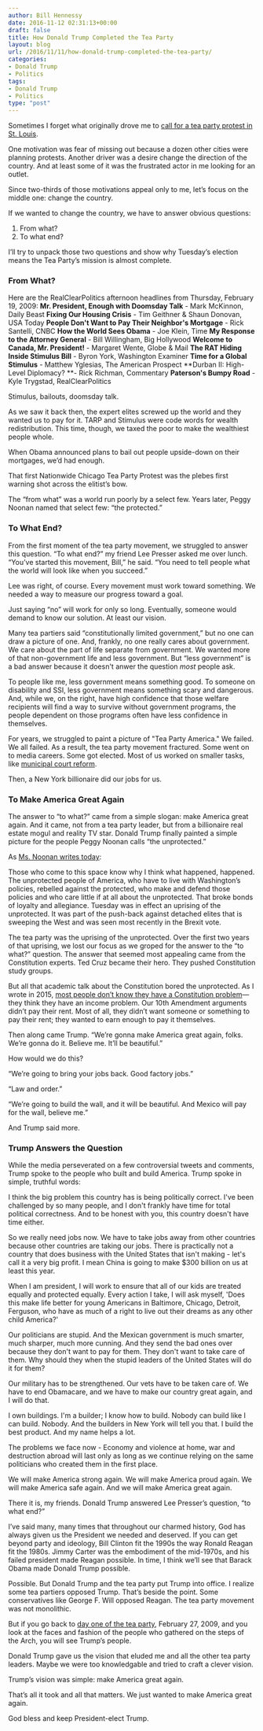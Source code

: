 ```yaml
---
author: Bill Hennessy
date: 2016-11-12 02:31:13+00:00
draft: false
title: How Donald Trump Completed the Tea Party
layout: blog
url: /2016/11/11/how-donald-trump-completed-the-tea-party/
categories:
- Donald Trump
- Politics
tags:
- Donald Trump
- Politics
type: "post"
---
```


Sometimes I forget what originally drove me to [call for a tea party protest in St. Louis](https://hennessysview.com/2009/02/22/st-louis-tea-party/).

One motivation was fear of missing out because a dozen other cities were planning protests. Another driver was a desire change the direction of the country. And at least some of it was the frustrated actor in me looking for an outlet.

Since two-thirds of those motivations appeal only to me, let’s focus on the middle one: change the country.

If we wanted to change the country, we have to answer obvious questions:




  1. From what?
  2. To what end?


I’ll try to unpack those two questions and show why Tuesday’s election means the Tea Party’s mission is almost complete.



### From What?



Here are the RealClearPolitics afternoon headlines from Thursday, February 19, 2009:
**Mr. President, Enough with Doomsday Talk** - Mark McKinnon, Daily Beast
**Fixing Our Housing Crisis** - Tim Geithner & Shaun Donovan, USA Today
**People Don't Want to Pay Their Neighbor's Mortgage** - Rick Santelli, CNBC
**How the World Sees Obama** - Joe Klein, Time
**My Response to the Attorney General** - Bill Willingham, Big Hollywood
**Welcome to Canada, Mr. President!** - Margaret Wente, Globe & Mail
**The RAT Hiding Inside Stimulus Bill** - Byron York, Washington Examiner
**Time for a Global Stimulus** - Matthew Yglesias, The American Prospect
**Durban II: High-Level Diplomacy? **- Rick Richman, Commentary
**Paterson's Bumpy Road** - Kyle Trygstad, RealClearPolitics

Stimulus, bailouts, doomsday talk.

As we saw it back then, the expert elites screwed up the world and they wanted us to pay for it. TARP and Stimulus were code words for wealth redistribution. This time, though, we taxed the poor to make the wealthiest people whole.

When Obama announced plans to bail out people upside-down on their mortgages, we’d had enough.

That first Nationwide Chicago Tea Party Protest was the plebes first warning shot across the elitist’s bow.

The “from what” was a world run poorly by a select few. Years later, Peggy Noonan named that select few: “the protected.”



### To What End?



From the first moment of the tea party movement, we struggled to answer this question. “To what end?” my friend Lee Presser asked me over lunch. “You’ve started this movement, Bill,” he said. “You need to tell people what the world will look like when you succeed.”

Lee was right, of course. Every movement must work toward something. We needed a way to measure our progress toward a goal.

Just saying “no” will work for only so long. Eventually, someone would demand to know our solution. At least our vision.

Many tea partiers said “constitutionally limited government,” but no one can draw a picture of one. And, frankly, no one really cares about government. We care about the part of life separate from government. We wanted more of that non-government life and less government. But “less government” is a bad answer because it doesn't anwer the question _most_ people ask.

To people like me, less government means something good. To someone on disability and SSI, less government means something scary and dangerous. And, while we, on the right, have high confidence that those welfare recipients will find a way to survive without government programs, the people dependent on those programs often have less confidence in themselves.

For years, we struggled to paint a picture of "Tea Party America." We failed. We all failed. As a result, the tea party movement fractured. Some went on to media careers. Some got elected. Most of us worked on smaller tasks, like [municipal court reform](https://hennessysview.com/2014/08/21/why-st-louis-tea-party-went-to-ferguson-to-shop/).

Then, a New York billionaire did our jobs for us.



### To Make America Great Again



The answer to “to what?” came from a simple slogan: make America great again. And it came, not from a tea party leader, but from a billionaire real estate mogul and reality TV star. Donald Trump finally painted a simple picture for the people Peggy Noonan calls “the unprotected.”

As [Ms. Noonan writes today](https://www.google.com/search?q=What+Comes+After+the+Uprising&oq=What+Comes+After+the+Uprising&aqs=chrome..69i57.191j0j1&sourceid=chrome&ie=UTF-8):



> 
  Those who come to this space know why I think what happened, happened. The unprotected people of America, who have to live with Washington’s policies, rebelled against the protected, who make and defend those policies and who care little if at all about the unprotected. That broke bonds of loyalty and allegiance. Tuesday was in effect an uprising of the unprotected. It was part of the push-back against detached elites that is sweeping the West and was seen most recently in the Brexit vote.




The tea party was the uprising of the unprotected. Over the first two years of that uprising, we lost our focus as we groped for the answer to the “to what?” question. The answer that seemed most appealing came from the Constitution experts. Ted Cruz became their hero. They pushed Constitution study groups.

But all that academic talk about the Constitution bored the unprotected. As I wrote in 2015, [most people don’t know they have a Constitution problem](https://hennessysview.com/2016/08/05/purpose-trumps-policy-and-principles-video/)—they think they have an income problem. Our 10th Amendment arguments didn’t pay their rent. Most of all, they didn’t want someone or something to pay their rent; they wanted to earn enough to pay it themselves.

Then along came Trump. “We’re gonna make America great again, folks. We’re gonna do it. Believe me. It’ll be beautiful.”

How would we do this?

“We’re going to bring your jobs back. Good factory jobs.”

“Law and order.”

“We’re going to build the wall, and it will be beautiful. And Mexico will pay for the wall, believe me.”

And Trump said more.



### Trump Answers the Question



While the media perseverated on a few controversial tweets and comments, Trump spoke to the people who built and build America. Trump spoke in simple, truthful words:



> 
  I think the big problem this country has is being politically correct. I've been challenged by so many people, and I don't frankly have time for total political correctness. And to be honest with you, this country doesn't have time either.
  
  So we really need jobs now. We have to take jobs away from other countries because other countries are taking our jobs. There is practically not a country that does business with the United States that isn't making - let's call it a very big profit. I mean China is going to make $300 billion on us at least this year.
  
  When I am president, I will work to ensure that all of our kids are treated equally and protected equally. Every action I take, I will ask myself, 'Does this make life better for young Americans in Baltimore, Chicago, Detroit, Ferguson, who have as much of a right to live out their dreams as any other child America?'
  
  Our politicians are stupid. And the Mexican government is much smarter, much sharper, much more cunning. And they send the bad ones over because they don't want to pay for them. They don't want to take care of them. Why should they when the stupid leaders of the United States will do it for them?
  
  Our military has to be strengthened. Our vets have to be taken care of. We have to end Obamacare, and we have to make our country great again, and I will do that.
  
  I own buildings. I'm a builder; I know how to build. Nobody can build like I can build. Nobody. And the builders in New York will tell you that. I build the best product. And my name helps a lot.
  
  The problems we face now - Economy and violence at home, war and destruction abroad will last only as long as we continue relying on the same politicians who created them in the first place.
  
  We will make America strong again. We will make America proud again. We will make America safe again. And we will make America great again.




There it is, my friends. Donald Trump answered Lee Presser’s question, “to what end?”

I’ve said many, many times that throughout our charmed history, God has always given us the President we needed and deserved. If you can get beyond party and ideology, Bill Clinton fit the 1990s the way Ronald Reagan fit the 1980s. Jimmy Carter was the embodiment of the mid-1970s, and his failed president made Reagan possible. In time, I think we’ll see that Barack Obama made Donald Trump possible.

Possible. But Donald Trump and the tea party put Trump into office. I realize some tea partiers opposed Trump. That’s beside the point. Some conservatives like George F. Will opposed Reagan. The tea party movement was not monolithic.

But if you go back to [day one of the tea party](https://hennessysview.com/2009/02/28/flow-thru-afterglow/), February 27, 2009, and you look at the faces and fashion of the people who gathered on the steps of the Arch, you will see Trump’s people.

Donald Trump gave us the vision that eluded me and all the other tea party leaders. Maybe we were too knowledgable and tried to craft a clever vision.

Trump’s vision was simple: make America great again.

That’s all it took and all that matters. We just wanted to make America great again.

God bless and keep President-elect Trump.

